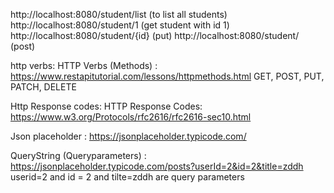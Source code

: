 
http://localhost:8080/student/list  (to list all students)
http://localhost:8080/student/1 (get student with id 1)
http://localhost:8080/student/{id} (put)
http://localhost:8080/student/ (post)

http verbs:
HTTP Verbs (Methods) : https://www.restapitutorial.com/lessons/httpmethods.html
GET, POST, PUT, PATCH, DELETE

Http Response codes: 
HTTP Response Codes: https://www.w3.org/Protocols/rfc2616/rfc2616-sec10.html 

Json placeholder : https://jsonplaceholder.typicode.com/

QueryString (Queryparameters) : 
https://jsonplaceholder.typicode.com/posts?userId=2&id=2&title=zddh
userid=2 and id = 2  and tilte=zddh are query parameters

